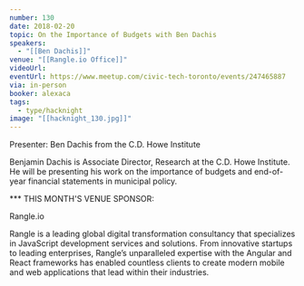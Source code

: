 ```yaml
---
number: 130
date: 2018-02-20
topic: On the Importance of Budgets with Ben Dachis
speakers:
  - "[[Ben Dachis]]"
venue: "[[Rangle.io Office]]"
videoUrl: 
eventUrl: https://www.meetup.com/civic-tech-toronto/events/247465887
via: in-person
booker: alexaca
tags:
  - type/hacknight
image: "[[hacknight_130.jpg]]"
---
```


Presenter: Ben Dachis from the C.D. Howe Institute

Benjamin Dachis is Associate Director, Research at the C.D. Howe Institute. He will be presenting his work on the importance of budgets and end-of-year financial statements in municipal policy.

*** THIS MONTH'S VENUE SPONSOR:

Rangle.io

Rangle is a leading global digital transformation consultancy that specializes in JavaScript development services and solutions. From innovative startups to leading enterprises, Rangle’s unparalleled expertise with the Angular and React frameworks has enabled countless clients to create modern mobile and web applications that lead within their industries.
